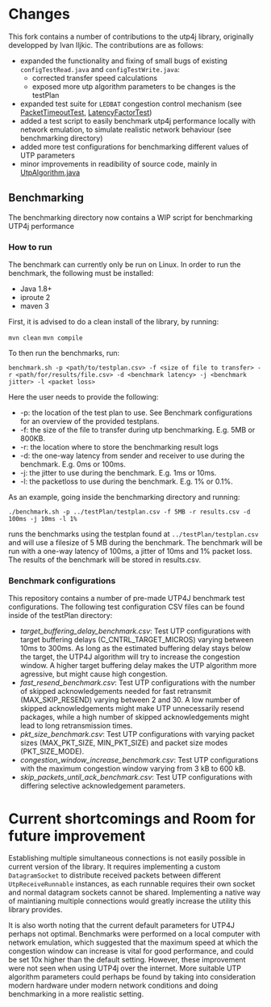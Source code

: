 # Changes

This fork contains a number of contributions to the utp4j library, originally developped by Ivan Iljkic. The contributions are as follows:
- expanded the functionality and fixing of small bugs of existing `configTestRead.java` and `configTestWrite.java`:
    - corrected transfer speed calculations
    - exposed more utp algorithm parameters to be changes is the testPlan
- expanded test suite for `LEDBAT` congestion control mechanism (see [PacketTimeoutTest](src/test/java/net/utp4j/channels/impl/alg/PacketTimeoutTest.java), [LatencyFactorTest](src/test/java/net/utp4j/channels/impl/alg/LatencyFactorTest.java))
- added a test script to easily benchmark utp4j performance locally with network emulation, to simulate realistic network behaviour (see benchmarking directory)
- added more test configurations for benchmarking different values of UTP parameters
- minor improvements in readibility of source code, mainly in [UtpAlgorithm.java](src/main/java/net/utp4j/channels/impl/alg/UtpAlgorithm.java)

## Benchmarking
The benchmarking directory now contains a WIP script for benchmarking UTP4j performance

### How to run
The benchmark can currently only be run on Linux. In order to run the benchmark, the following must be installed:
- Java 1.8+
- iproute 2
- maven 3

First, it is advised to do a clean install of the library, by running:

`mvn clean`
`mvn compile` 

To then run the benchmarks, run: 

`benchmark.sh -p <path/to/testplan.csv> -f <size of file to transfer> -r <path/for/results/file.csv> -d <benchmark latency> -j <benchmark jitter> -l <packet loss>`

Here the user needs to provide the following:
- -p: the location of the test plan to use. See Benchmark configurations for an overview of the provided testplans.
- -f: the size of the file to transfer during utp benchmarking. E.g. 5MB or 800KB.
- -r: the location where to store the benchmarking result logs
- -d: the one-way latency from sender and receiver to use during the benchmark. E.g. 0ms or 100ms.
- -j: the jitter to use during the benchmark. E.g. 1ms or 10ms.
- -l: the packetloss to use during the benchmark. E.g. 1% or 0.1%.

As an example, going inside the benchmarking directory and running:

`./benchmark.sh -p ../testPlan/testplan.csv -f 5MB -r results.csv -d 100ms -j 10ms -l 1%`

runs the benchmarks using the testplan found at `../testPlan/testplan.csv` and will use a filesize of 5 MB during the benchmark. The benchmark will be run with a one-way latency of 100ms, a jitter of 10ms and 1% packet loss. The results of the benchmark will be stored in results.csv.

### Benchmark configurations
This repository contains a number of pre-made UTP4J benchmark test configurations. The following test configuration CSV files can be found inside of the testPlan directory:
- *target_buffering_delay_benchmark.csv*: Test UTP configurations with target buffering delays (C_CNTRL_TARGET_MICROS) varying between 10ms to 300ms. As long as the estimated buffering delay stays below the target, the UTP4J algorithm will try to increase the congestion window. A higher target buffering delay makes the UTP algorithm more agressive, but might cause high congestion.
- *fast_resend_benchmark.csv*: Test UTP configurations with the number of skipped acknowledgements needed for fast retransmit (MAX_SKIP_RESEND) varying between 2 and 30. A low number of skipped acknowledgements might make UTP unnecessarily resend packages, while a high number of skipped acknowledgements might lead to long retransmission times.
- *pkt_size_benchmark.csv*: Test UTP configurations with varying packet sizes (MAX_PKT_SIZE, MIN_PKT_SIZE) and packet size modes (PKT_SIZE_MODE).
- *congestion_window_increase_benchmark.csv*: Test UTP configurations with the maximum congestion window varying from 3 kB to 600 kB.
- *skip_packets_until_ack_benchmark.csv*: Test UTP configurations with differing selective acknowledgement parameters.

# Current shortcomings and Room for future improvement
Establishing multiple simultaneous connections is not easily possible in current version of the library. It requires implementing a custom `DatagramSocket` to distribute received packets between different `UtpReceiveRunnable` instances, as each runnable requires their own socket and normal datagram sockets cannot be shared. Implementing a native way of maintianing multiple connections would greatly increase the utility this library provides.

It is also worth noting that the current default parameters for UTP4J perhaps not optimal. Benchmarks were performed on a local computer with network emulation, which suggested that the maximum speed at which the congestion window can increase is vital for good performance, and could be set 10x higher than the default setting. However, these improvement were not seen when using UTP4j over the internet. More suitable UTP algorithm parameters could perhaps be found by taking into consideration modern hardware under modern network conditions and doing benchmarking in a more realistic setting.
